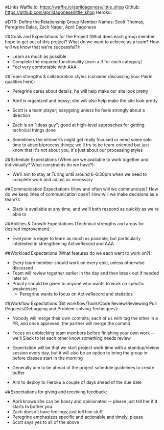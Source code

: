 #Links
Waffle.io: https://waffle.io/aprildagonese/little_shop
Github: https://github.com/aprildagonese/little_shop
Heroku:

#DTR: Define the Relationship
Group Member Names: Scott Thomas, Peregrine Balas, Zach Nager, April Dagonese

##Goals and Expectations for the Project (What does each group member hope to get out of this project? What do we want to achieve as a team? How will we know that we're successful?):
- Learn as much as possible
- Complete the required functionality (earn a 3 for each category)
- Feel very comfortable with AAA

##Team strengths & collaboration styles (consider discussing your Pairin qualities here):
- Peregrine cares about details; he will help make our site look pretty
- April is organized and bossy; she will also help make the site look pretty
- Scott is a team player; easygoing unless he feels strongly about a direction
- Zach is an "ideas guy"; good at high-level approaches for getting technical things done

- Sometimes the introverts might get really focused or need some solo time to absorb/process things; we'll try to be team-oriented but just know that it's not about you, it's just about our processing styles

##Schedule Expectations (When are we available to work together and individually? What constraints do we have?):
- We'll aim to stay at Turing until around 6-6:30pm when we need to complete work and adjust as necessary

##Communication Expectations (How and often will we communicate? How do we keep lines of communication open? How will we make decisions as a team?):
- Slack is available at any time, and we'll both respond as quickly as we're able to

##Abilities & Growth Expectations (Technical strengths and areas for desired improvement):
- Everyone is eager to learn as much as possible, but particularly interested in strengthening ActiveRecord and AAA

##Workload Expectations (What features do we each want to work on?):
- Every team member should work on every epic, unless otherwise discussed
- Team will review together earlier in the day and then break out if needed later on
- Priority should be given to anyone who wants to work on specific weaknesses
  - Peregrine wants to focus on ActiveRecord and statistics

##Workflow Expectations (Git workflow/Tools/Code Review/Reviewing Pull Requests/Debugging and Problem-solving Techniques):
- Nobody will merge their own commits; each of us with tag the other in a PR, and once approved, the partner will merge the commit
- Focus on unblocking team members before finishing your own work -- we'll Slack to let each other know something needs review
- Expectation will be that we start project work time with a standup/review session every day, but it will also be an option to bring the group in before classes start in the morning

- Generally aim to be ahead of the project schedule guidelines to create buffer
- Aim to deploy to Heroku a couple of days ahead of the due date

##Expectations for giving and receiving feedback:
- April knows she can be bossy and opinionated -- please just tell her if it starts to bother you
- Zach doesn't have feelings; just tell him stuff
- Peregrine emphasizes specific and actionable and timely, please
- Scott says yes to all of the above
